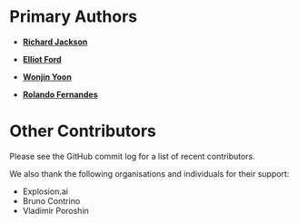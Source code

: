 Primary Authors
===============

* __[Richard Jackson](https://github.com/RichJackson)__

* __[Elliot Ford](https://github.com/EFord36)__

* __[Wonjin Yoon](https://github.com/wonjininfo)__

* __[Rolando Fernandes](https://github.com/rsbf)__


Other Contributors
==================

Please see the GitHub commit log for a list of recent contributors.

We also thank the following organisations and individuals for their support:

* Explosion.ai
* Bruno Contrino
* Vladimir Poroshin
